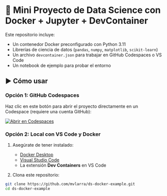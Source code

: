 

# 🐳 Mini Proyecto de Data Science con Docker + Jupyter + DevContainer

Este repositorio incluye:

- Un contenedor Docker preconfigurado con Python 3.11
- Librerías de ciencia de datos (`pandas`, `numpy`, `matplotlib`, `scikit-learn`)
- Un archivo `devcontainer.json` para trabajar en GitHub Codespaces o VS Code
- Un notebook de ejemplo para probar el entorno



## ▶️ Cómo usar

### Opción 1: GitHub Codespaces

Haz clic en este botón para abrir el proyecto directamente en un Codespace (requiere una cuenta GitHub):

[![Abrir en Codespaces](https://github.com/codespaces/badge.svg)](https://github.com/codespaces/new?repo=mvlarra/ds-docker-example&machine=basicLinux32gb)




### Opción 2: Local con VS Code y Docker

1. Asegúrate de tener instalado:
   - [Docker Desktop](https://www.docker.com/products/docker-desktop/)
   - [Visual Studio Code](https://code.visualstudio.com/)
   - La extensión **Dev Containers** en VS Code

2. Clona este repositorio:
```bash
git clone https://github.com/mvlarra/ds-docker-example.git
cd ds-docker-example

